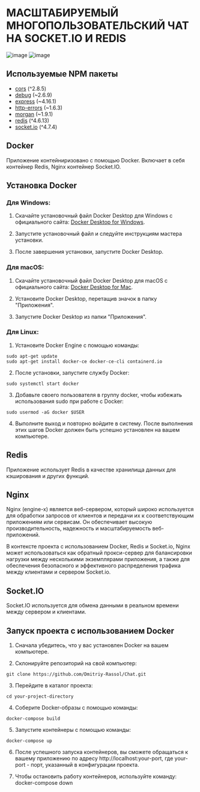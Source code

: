# МАСШТАБИРУЕМЫЙ МНОГОПОЛЬЗОВАТЕЛЬСКИЙ ЧАТ НА SOCKET.IO И REDIS

![image](https://github.com/Dmitriy-Rassol/Chat/assets/52157280/08cec175-572a-421a-b0f8-40bf0e5db3db)
![image](https://github.com/Dmitriy-Rassol/Chat/assets/52157280/8feb7a5b-df42-4f8d-bcfd-92c4912106b2)



## Используемые NPM пакеты 

- [cors](https://www.npmjs.com/package/cors) (^2.8.5)
- [debug](https://www.npmjs.com/package/debug) (~2.6.9)
- [express](https://www.npmjs.com/package/express) (~4.16.1)
- [http-errors](https://www.npmjs.com/package/http-errors) (~1.6.3)
- [morgan](https://www.npmjs.com/package/morgan) (~1.9.1)
- [redis](https://www.npmjs.com/package/redis) (^4.6.13)
- [socket.io](https://www.npmjs.com/package/socket.io) (^4.7.4)

## Docker

Приложение контейниризовано с помощью Docker. Включает в себя контейнер Redis, Nginx контейнер Socket.IO.

## Установка Docker

### Для Windows:

1. Скачайте установочный файл Docker Desktop для Windows с официального сайта: [Docker Desktop for Windows](https://hub.docker.com/editions/community/docker-ce-desktop-windows).

2. Запустите установочный файл и следуйте инструкциям мастера установки.

3. После завершения установки, запустите Docker Desktop.

### Для macOS:

1. Скачайте установочный файл Docker Desktop для macOS с официального сайта: [Docker Desktop for Mac](https://hub.docker.com/editions/community/docker-ce-desktop-mac).

2. Установите Docker Desktop, перетащив значок в папку "Приложения".

3. Запустите Docker Desktop из папки "Приложения".

### Для Linux:

1. Установите Docker Engine с помощью команды:
```
sudo apt-get update
sudo apt-get install docker-ce docker-ce-cli containerd.io
```
2. После установки, запустите службу Docker:
```
sudo systemctl start docker
```
3. Добавьте своего пользователя в группу docker, чтобы избежать использования sudo при работе с Docker:
```
sudo usermod -aG docker $USER
```
4. Выполните выход и повторно войдите в систему.
После выполнения этих шагов Docker должен быть успешно установлен на вашем компьютере.

## Redis
Приложение использует Redis в качестве хранилища данных для кэширования и других функций.

## Nginx
Nginx (engine-x) является веб-сервером, который широко используется для обработки запросов от клиентов и передачи их к соответствующим приложениям или сервисам. Он обеспечивает высокую производительность, надежность и масштабируемость веб-приложений.

В контексте проекта с использованием Docker, Redis и Socket.io, Nginx может использоваться как обратный прокси-сервер для балансировки нагрузки между несколькими экземплярами приложения, а также для обеспечения безопасного и эффективного распределения трафика между клиентами и сервером Socket.io.

## Socket.IO
Socket.IO используется для обмена данными в реальном времени между сервером и клиентами.


## Запуск проекта с использованием Docker
1. Сначала убедитесь, что у вас установлен Docker на вашем компьютере.

2. Склонируйте репозиторий на свой компьютер:
```
git clone https://github.com/Dmitriy-Rassol/Chat.git
```
3. Перейдите в каталог проекта:
```
cd your-project-directory
```
4. Соберите Docker-образы с помощью команды:
```
docker-compose build
```
5. Запустите контейнеры с помощью команды:
```
docker-compose up
```
6. После успешного запуска контейнеров, вы сможете обращаться к вашему приложению по адресу http://localhost:your-port, где your-port - порт, указанный в конфигурации проекта.

7. Чтобы остановить работу контейнеров, используйте команду:
docker-compose down

